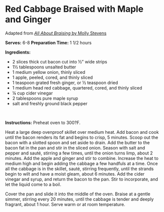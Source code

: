 Red Cabbage Braised with Maple and Ginger
=========================================

Adapted from [*All About Braising* by Molly Stevens](http://www.mollystevenscooks.com/books.php)

**Serves:** 6-8
 **Preparation Time:** 1 1/2 hours

**Ingredients:**

-   2 slices thick cut bacon cut into ½” wide strips
-   1½ tablespoons unsalted butter
-   1 medium yellow onion, thinly sliced
-   1 apple, peeled, cored, and thinly sliced
-   1 teaspoon grated fresh ginger, or ½ teaspoon dried
-   1 medium head red cabbage, quartered, cored, and thinly sliced
-   ¼ cup cider vinegar
-   2 tablespoons pure maple syrup
-   salt and freshly ground black pepper

 

**Instructions:** Preheat oven to 300?F.

Heat a large deep ovenproof skillet over medium heat. Add bacon and cook until the bacon renders its fat and begins to crisp, 5 minutes. Scoop out the bacon with a slotted spoon and set aside to drain. Add the butter to the bacon fat in the pan and stir in the sliced onion. Season with salt and pepper and sauté, stirring a few times, until the onion turns limp, about 2 minutes. Add the apple and ginger and stir to combine. Increase the heat to medium high and begin adding the cabbage a few handfuls at a time. Once all the cabbage is in the skillet, sauté, stirring frequently, until the strands begin to wilt and have a moist gleam, about 6 minutes. Add the cider vinegar and syrup, and return the bacon to the pan. Stir to incorporate, and let the liquid come to a boil.

Cover the pan and slide it into the middle of the oven. Braise at a gentle simmer, stirring every 20 minutes, until the cabbage is tender and deeply fragrant, about 1 hour. Serve warm or at room temperature.
